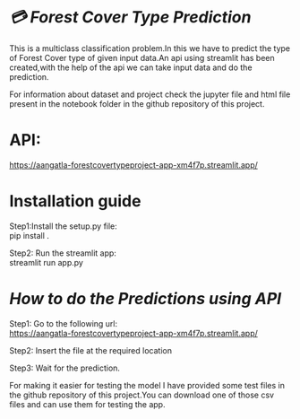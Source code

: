 
# ***💳 Forest Cover Type Prediction***
This is a multiclass classification problem.In this we have to predict the type of Forest Cover type of given input data.An api using streamlit has been created,with the help of the api we can take input data and do the prediction.

For information about dataset and project check the jupyter file and html file present in the notebook folder in the github repository of this project.

# **API:**
https://aangatla-forestcovertypeproject-app-xm4f7p.streamlit.app/


# **Installation guide**

Step1:Install the setup.py file:</br>
pip install .



Step2: Run the streamlit app:</br>
streamlit run app.py




# ***How to do the Predictions using API***

Step1: Go to the following url:</br>
https://aangatla-forestcovertypeproject-app-xm4f7p.streamlit.app/

Step2: Insert the file at the required location

Step3: Wait for the prediction.

For making it easier for testing the model I have provided
some test files in the github repository of this
project.You can download one of those csv files and
can use them for testing the app.

